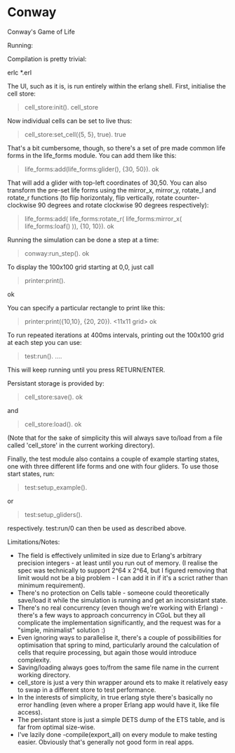 Conway
======

Conway's Game of Life

Running:

Compilation is pretty trivial:

erlc *.erl

The UI, such as it is, is run entirely within the erlang shell. First, initialise the cell store:

> cell_store:init().
cell_store

Now individual cells can be set to live thus:

> cell_store:set_cell({5, 5}, true).
true

That's a bit cumbersome, though, so there's a set of pre made common life forms in the life_forms module. You can add them like this:

> life_forms:add(life_forms:glider(), {30, 50}).
ok

That will add a glider with top-left coordinates of 30,50.
You can also transform the pre-set life forms using the mirror_x, mirror_y, rotate_l and rotate_r functions (to flip horizontaly, flip vertically, rotate counter-clockwise 90 degrees and rotate clockwise 90 degrees respectively):

> life_forms:add( life_forms:rotate_r( life_forms:mirror_x( life_forms:loaf() )), {10, 10}).
ok

Running the simulation can be done a step at a time:

> conway:run_step().
ok

To display the 100x100 grid starting at 0,0, just call

> printer:print().
<Grid>
ok

You can specify a particular rectangle to print like this:

> printer:print({10,10}, {20, 20}).
<11x11 grid>
ok

To run repeated iterations at 400ms intervals, printing out the 100x100 grid at each step you can use:

> test:run().
....

This will keep running until you press RETURN/ENTER.

Persistant storage is provided by:

> cell_store:save().
ok

and

> cell_store:load().
ok

(Note that for the sake of simplicity this will always save to/load from a file called 'cell_store' in the current working directory).

Finally, the test module also contains a couple of example starting states, one with three different life forms and one with four gliders. To use those start states, run:

> test:setup_example().

or

> test:setup_gliders().

respectively. test:run/0 can then be used as described above.


Limitations/Notes:

* The field is effectively unlimited in size due to Erlang's arbitrary precision integers - at least until you run out of memory. (I realise the spec was technically to support 2^64 x 2^64, but I figured removing that limit would not be a big problem - I can add it in if it's a scrict rather than minimum requirement).
* There's no protection on Cells table - someone could theoretically save/load it while the simulation is running and get an inconsistant state.
* There's no real concurrency (even though we're working with Erlang) - there's a few ways to approach concurrency in CGoL but they all complicate the implementation significantly, and the request was for a "simple, minimalist" solution :)
* Even ignoring ways to parallelise it, there's a couple of possibilities for optimisation that spring to mind, particularly around the calculation of cells that require processing, but again those would introduce complexity.
* Saving/loading always goes to/from the same file name in the current working directory.
* cell_store is just a very thin wrapper around ets to make it relatively easy to swap in a different store to test performance.
* In the interests of simplicity, in true erlang style there's basically no error handling (even where a proper Erlang app would have it, like file access).
* The persistant store is just a simple DETS dump of the ETS table, and is far from optimal size-wise.
* I've lazily done -compile(export_all) on every module to make testing easier. Obviously that's generally not good form in real apps.
